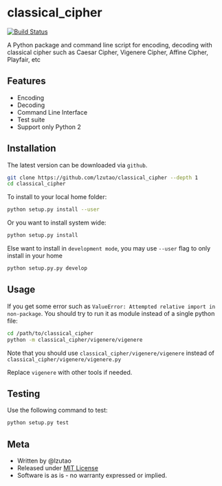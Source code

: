 # classical_cipher

[![Build Status](https://travis-ci.org/lzutao/classical_cipher.svg?branch=master)](https://travis-ci.org/lzutao/classical_cipher)

A Python package and command line script for encoding,
decoding with classical cipher such as Caesar Cipher,
Vigenere Cipher, Affine Cipher, Playfair, etc

## Features

- Encoding
- Decoding
- Command Line Interface
- Test suite
- Support only Python 2

## Installation

The latest version can be downloaded via `github`.
```bash
git clone https://github.com/lzutao/classical_cipher --depth 1
cd classical_cipher
```

To install to your local home folder:
```bash
python setup.py install --user
```

Or you want to install system wide:

```bash
python setup.py install
```

Else want to install in `development mode`, you may use `--user` flag to
only install in your home
```bash
python setup.py.py develop
```

## Usage

If you get some error such as `ValueError: Attempted relative import in non-package`.
You should try to run it as module instead of a single python file:
```bash
cd /path/to/classical_cipher
python -m classical_cipher/vigenere/vigenere
```

Note that you should use `classical_cipher/vigenere/vigenere` instead of `classical_cipher/vigenere/vigenere.py`

Replace `vigenere` with other tools if needed.

## Testing

Use the following command to test:
```bash
python setup.py test
```

## Meta

- Written by @lzutao
- Released under [MIT License](LICENSE)
- Software is as is - no warranty expressed or implied.
